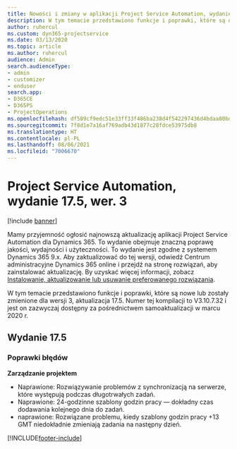```yaml
---
title: Nowości i zmiany w aplikacji Project Service Automation, wydanie 17.5, Poprawka, wer. 3
description: W tym temacie przedstawiono funkcje i poprawki, które są dostepne w programie Project Service Automation, aktualizacja 17.5, wer. 3.
author: ruhercul
ms.custom: dyn365-projectservice
ms.date: 03/13/2020
ms.topic: article
ms.author: ruhercul
audience: Admin
search.audienceType:
- admin
- customizer
- enduser
search.app:
- D365CE
- D365PS
- ProjectOperations
ms.openlocfilehash: df589cf9edc51e33ff33f486ba238d4f542297436d4bdaa80bd8af59b65e7481
ms.sourcegitcommit: 7f8d1e7a16af769adb43d1877c28fdce53975db8
ms.translationtype: HT
ms.contentlocale: pl-PL
ms.lasthandoff: 08/06/2021
ms.locfileid: "7006670"
---
```

# <a name="project-service-automation-update-release-175-v3"></a>Project Service Automation, wydanie 17.5, wer. 3

[!include [banner](../includes/psa-now-project-operations.md)]

Mamy przyjemność ogłosić najnowszą aktualizację aplikacji Project Service Automation dla Dynamics 365. To wydanie obejmuje znaczną poprawę jakości, wydajności i użyteczności.  To wydanie jest zgodne z systemem Dynamics 365 9.x. Aby zaktualizować do tej wersji, odwiedź Centrum administracyjne Dynamics 365 online i przejdź na stronę rozwiązań, aby zainstalować aktualizację. By uzyskać więcej informacji, zobacz [Instalowanie, aktualizowanie lub usuwanie preferowanego rozwiązania](/power-platform/admin/install-remove-preferred-solution).

W tym temacie przedstawiono funkcje i poprawki, które są nowe lub zostały zmienione dla wersji 3, aktualizacja 17.5. Numer tej kompilacji to V3.10.7.32 i jest on zazwyczaj dostępny za pośrednictwem samoaktualizacji w marcu 2020 r.


## <a name="update-release-175"></a>Wydanie 17.5

### <a name="bug-fixes"></a>Poprawki błędów


**Zarządzanie projektem**

- Naprawione: Rozwiązywanie problemów z synchronizacją na serwerze, które występują podczas długotrwałych zadań.
- Naprawione: 24-godzinne szablony godzin pracy — dokładny czas dodawania kolejnego dnia do zadań.
- naprawione: Rozwiązane problemu, kiedy szablony godzin pracy +13 GMT niedokładnie zmieniają zadania na następny dzień.



[!INCLUDE[footer-include](../includes/footer-banner.md)]